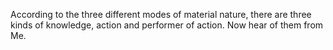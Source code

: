 According to the three different modes of material nature, there are three kinds of knowledge, action and performer of action. Now hear of them from Me.